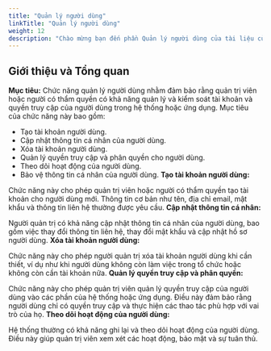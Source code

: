 ```yaml
---
title: "Quản lý người dùng"
linkTitle: "Quản lý người dùng"
weight: 12
description: "Chào mừng bạn đến phần Quản lý người dùng của tài liệu của chúng tôi. Phần này chứa các hướng dẫn và tài liệu cho cả người dùng mới và người dùng nâng cao của OpenCrowd. Dù bạn mới bắt đầu hay muốn khám phá các tính năng quản lý người dùng nâng cao, bạn sẽ tìm thấy thông tin cần thiết ở đây để quản lý tài khoản người dùng và kiểm soát quyền truy cập trong hệ thống của bạn một cách hiệu quả."
---
```


## Giới thiệu và Tổng quan

**Mục tiêu:** Chức năng quản lý người dùng nhằm đảm bảo rằng quản trị viên hoặc người có thẩm quyền có khả năng quản lý và kiểm soát tài khoản và quyền truy cập của người dùng trong hệ thống hoặc ứng dụng. Mục tiêu của chức năng này bao gồm:
+ Tạo tài khoản người dùng.
+ Cập nhật thông tin cá nhân của người dùng.
+ Xóa tài khoản người dùng.
+ Quản lý quyền truy cập và phân quyền cho người dùng.
+ Theo dõi hoạt động của người dùng.
+ Bảo vệ thông tin cá nhân của người dùng.
**Tạo tài khoản người dùng:**

Chức năng này cho phép quản trị viên hoặc người có thẩm quyền tạo tài khoản cho người dùng mới. Thông tin cơ bản như tên, địa chỉ email, mật khẩu và thông tin liên hệ thường được yêu cầu.
**Cập nhật thông tin cá nhân:**

Người quản trị có khả năng cập nhật thông tin cá nhân của người dùng, bao gồm việc thay đổi thông tin liên hệ, thay đổi mật khẩu và cập nhật hồ sơ người dùng.
**Xóa tài khoản người dùng:**

Chức năng này cho phép người quản trị xóa tài khoản người dùng khi cần thiết, ví dụ như khi người dùng không còn làm việc trong tổ chức hoặc không còn cần tài khoản nữa.
**Quản lý quyền truy cập và phân quyền:**

Chức năng này cho phép quản trị viên quản lý quyền truy cập của người dùng vào các phần của hệ thống hoặc ứng dụng. Điều này đảm bảo rằng người dùng chỉ có quyền truy cập và thực hiện các thao tác phù hợp với vai trò của họ.
**Theo dõi hoạt động của người dùng:**

Hệ thống thường có khả năng ghi lại và theo dõi hoạt động của người dùng. Điều này giúp quản trị viên xem xét các hoạt động, bảo mật và sự tuân thủ.
